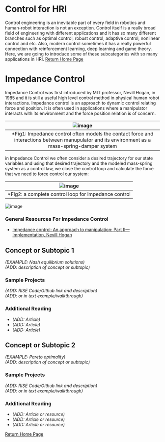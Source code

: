
# Control for HRI
Control engineering is an inevitable part of every field in robotics and human-robot interaction is not an exception.
Control itself is a really broad field of engineering with different applications and it has so many different branches such as optimal control, robust control, adaptive control, nonlinear control and etc. Also, modern control sometimes it has a really powerful connection with reinforcement learning, deep learning and game theory.
Here, we are going to introduce some of these subcategories with so many applications in HRI.
[Return Home Page](../index.md)
# Impedance Control 
Impedance Control was first introduced by MIT professor, Nevill Hogan, in 1985 and it is still a useful high level control method in physical human robot interactions.
Impedance control is an approach to dynamic control relating force and position. It is often used in applications where a manipulator interacts with its environment and the force position relation is of concern.

| ![image](https://user-images.githubusercontent.com/76622843/178600992-74487531-9652-4c21-9d32-0a07c67adc74.png) |
|:--:|
| *Fig1: Impedance control often models the contact force and interactions between manupulator and its environment as a mass-spring-damper system  |



in Impedance Control we often consider a desired trajectory for our state variables and using that desired trajectory and the modeled mass-spring system as a control law, we close the control loop and calculate the force that we need to force control our system:



| ![image](https://user-images.githubusercontent.com/76622843/178602088-26576408-16ca-4e3e-883d-5f2e6c236392.png)|
|:--:|
| *Fig2: a complete control loop for impedance control  |

![image](https://user-images.githubusercontent.com/76622843/178603185-531f7ab6-9882-4644-9e9b-dac9d7d658bd.png)


 ### General Resources For Impedance Control
* [Impedance control: An approach to manipulation: Part II—Implementation, Nevill Hogan]([https://books.google.com/books?hl=en&lr=&id=uWV0DwAAQBAJ&oi=fnd&pg=PR7&dq=reinforcement+learning+an+introduction&ots=mirJs20_p7&sig=CPyQ81-FJiYSX3Pey3cj6v7nXZA#v=onepage&q=reinforcement%20learning%20an%20introduction&f=false](https://scholar.google.com/citations?view_op=view_citation&hl=en&user=P7S5TY0AAAAJ&citation_for_view=P7S5TY0AAAAJ:3bvyWxjaHKcC))
## Concept or Subtopic 1
*(EXAMPLE: Nash equilibrium solutions)*\
*(ADD: description of concept or subtopic)*

### Sample Projects
*(ADD: RISE Code/Github link and description)*\
*(ADD: or in text example/walkthrough)*
 
### Additional Reading
+ *(ADD: Article)*
+ *(ADD: Article)*
+ *(ADD: Article)*


## Concept or Subtopic 2
*(EXAMPLE: Pareto optimality)*\
*(ADD: description of concept or subtopic)*

### Sample Projects
*(ADD: RISE Code/Github link and description)*\
*(ADD: or in text example/walkthrough)*

### Additional Reading
+ *(ADD: Article or resource)*
+ *(ADD: Article or resource)*
+ *(ADD: Article or resource)*

[Return Home Page](../index.md)
